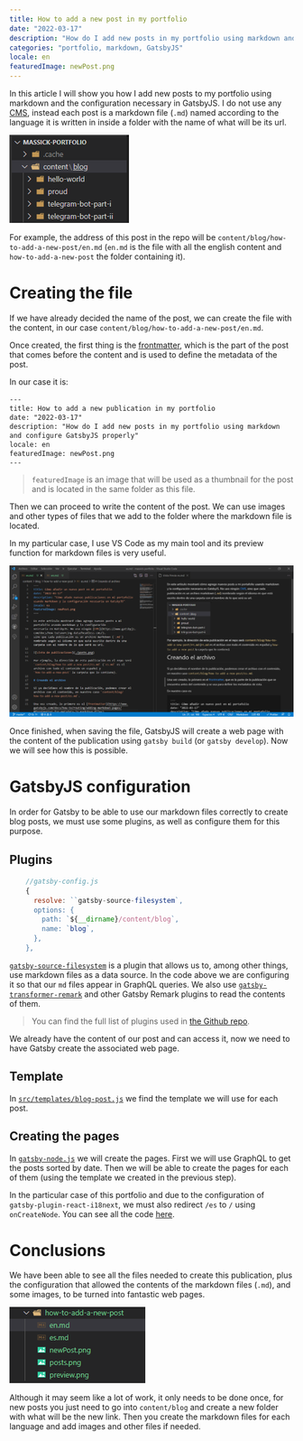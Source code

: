 ```yaml
---
title: How to add a new post in my portfolio
date: "2022-03-17"
description: "How do I add new posts in my portfolio using markdown and configure GatsbyJS properly"
categories: "portfolio, markdown, GatsbyJS"
locale: en
featuredImage: newPost.png
---
```


In this article I will show you how I add new posts to my portfolio using markdown and the configuration
necessary in GatsbyJS. I do not use any [CMS](https://www.gatsbyjs.com/docs/how-to/sourcing-data/headless-cms/),
instead each post is a markdown file (`.md`) named according to the language it is written in inside a folder with the name of what will be its url.

![List of posts](./posts.png)

For example, the address of this post in the repo will be `content/blog/how-to-add-a-new-post/en.md` (`en.md` is the file with all the english content and `how-to-add-a-new-post` the folder containing it).

# Creating the file

If we have already decided the name of the post, we can create the file with the content, in our case `content/blog/how-to-add-a-new-post/en.md`.

Once created, the first thing is the [frontmatter](https://www.gatsbyjs.com/docs/how-to/routing/adding-markdown-pages/#frontmatter-for-metadata-in-markdown-files),
which is the part of the post that comes before the content and is used to define the metadata of the post.

In our case it is:

```
---
title: How to add a new publication in my portfolio
date: "2022-03-17"
description: "How do I add new posts in my portfolio using markdown and configure GatsbyJS properly"
locale: en
featuredImage: newPost.png
---
```

> `featuredImage` is an image that will be used as a thumbnail for the post and is located in the same folder as this file.

Then we can proceed to write the content of the post. We can use images and other types of files that we add to the folder where the markdown file is located.

In my particular case, I use VS Code as my main tool and its preview function for markdown files is very useful.

![Publication preview](./preview.png)

Once finished, when saving the file, GatsbyJS will create a web page with the content of the publication using `gatsby build` (or `gatsby develop`). Now we will see how this is possible.

# GatsbyJS configuration

In order for Gatsby to be able to use our markdown files correctly to create blog posts, we must use some plugins, as well as configure them for this purpose.

## Plugins

```js
    //gatsby-config.js
    {
      resolve: ``gatsby-source-filesystem`,
      options: {
        path: `${__dirname}/content/blog`,
        name: `blog`,
      },
    },
```

[`gatsby-source-filesystem`](https://www.gatsbyjs.com/plugins/gatsby-source-filesystem/) is a plugin that allows us to, among other things, use markdown files as a data source.
In the code above we are configuring it so that our `md` files appear in GraphQL queries.
We also use [`gatsby-transformer-remark`](https://www.gatsbyjs.com/plugins/gatsby-transformer-remark/) and other Gatsby Remark plugins to read the contents of them.

> You can find the full list of plugins used in [the Github repo](https://github.com/M4ss1ck/massick-portfolio).

We already have the content of our post and can access it, now we need to have Gatsby create the associated web page.

## Template

In [`src/templates/blog-post.js`](https://github.com/M4ss1ck/massick-portfolio/blob/master/src/templates/blog-post.js) we find the template we will use for each post.

## Creating the pages

In [`gatsby-node.js`](https://github.com/M4ss1ck/massick-portfolio/blob/master/gatsby-node.js) we will create the pages.
First we will use GraphQL to get the posts sorted by date.
Then we will be able to create the pages for each of them (using the template we created in the previous step).

In the particular case of this portfolio and due to the configuration of `gatsby-plugin-react-i18next`, we must also redirect `/es` to `/` using `onCreateNode`. You can see all the code [here](https://github.com/M4ss1ck/massick-portfolio/blob/master/gatsby-node.js).

# Conclusions

We have been able to see all the files needed to create this publication, plus the configuration that allowed the contents of the markdown files (`.md`), and some images, to be turned into fantastic web pages.

![files created for this post](./files.png)

Although it may seem like a lot of work, it only needs to be done once, for new posts you just need to go into `content/blog` and create a new folder with what will be the new link.
Then you create the markdown files for each language and add images and other files if needed.
